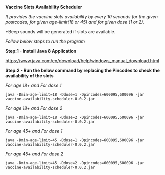 **Vaccine Slots Availability Scheduler**

_It provides the vaccine slots availability by every 10 seconds for the given postcodes, for given age-limit(18 or 45) and for given dose (1 or 2)._

*Beep sounds will be generated if slots are available.

*Follow below steps to run the program*

**Step:1 - Install Java 8 Application**

https://www.java.com/en/download/help/windows_manual_download.html

**Step:2 - Run the below command by replacing the Pincodes to check the availability of the slots**

_For age 18+ and For dose 1_ 

    java -Dmin-age-limit=18 -Ddose=1 -Dpincodes=600095,600096 -jar vaccine-availability-scheduler-0.0.2.jar
     

_For age 18+ and For dose 2_

    java -Dmin-age-limit=18 -Ddose=2 -Dpincodes=600095,600096 -jar vaccine-availability-scheduler-0.0.2.jar

_For age 45+ and For dose 1_

    java -Dmin-age-limit=45 -Ddose=1 -Dpincodes=600095,600096 -jar vaccine-availability-scheduler-0.0.2.jar

_For age 45+ and For dose 2_

    java -Dmin-age-limit=45 -Ddose=2 -Dpincodes=600095,600096 -jar vaccine-availability-scheduler-0.0.2.jar
